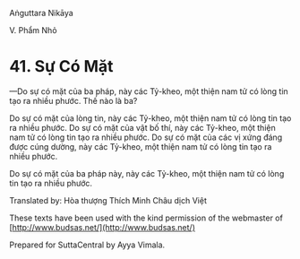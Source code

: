 Aṅguttara Nikāya

V. Phẩm Nhỏ

# 41. Sự Có Mặt

—Do sự có mặt của ba pháp, này các Tỷ-kheo, một thiện nam tử có lòng tin tạo ra nhiều phước. Thế nào là ba?

Do sự có mặt của lòng tin, này các Tỷ-kheo, một thiện nam tử có lòng tin tạo ra nhiều phước. Do sự có mặt của vật bố thí, này các Tỷ-kheo, một thiện nam tử có lòng tin tạo ra nhiều phước. Do sự có mặt của các vị xứng đáng được cúng dường, này các Tỷ-kheo, một thiện nam tử có lòng tin tạo ra nhiều phước.

Do sự có mặt của ba pháp này, này các Tỷ-kheo, một thiện nam tử có lòng tin tạo ra nhiều phước.

Translated by: Hòa thượng Thích Minh Châu dịch Việt

These texts have been used with the kind permission of the webmaster of [http://www.budsas.net/](http://www.budsas.net/)

Prepared for SuttaCentral by Ayya Vimala.